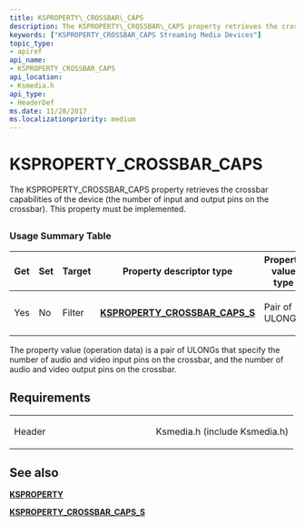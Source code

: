 ```yaml
---
title: KSPROPERTY\_CROSSBAR\_CAPS
description: The KSPROPERTY\_CROSSBAR\_CAPS property retrieves the crossbar capabilities of the device (the number of input and output pins on the crossbar). This property must be implemented.
keywords: ["KSPROPERTY_CROSSBAR_CAPS Streaming Media Devices"]
topic_type:
- apiref
api_name:
- KSPROPERTY_CROSSBAR_CAPS
api_location:
- Ksmedia.h
api_type:
- HeaderDef
ms.date: 11/28/2017
ms.localizationpriority: medium
---
```


# KSPROPERTY\_CROSSBAR\_CAPS


The KSPROPERTY\_CROSSBAR\_CAPS property retrieves the crossbar capabilities of the device (the number of input and output pins on the crossbar). This property must be implemented.

## <span id="ddk_ksproperty_crossbar_caps_ks"></span><span id="DDK_KSPROPERTY_CROSSBAR_CAPS_KS"></span>


### Usage Summary Table

<table>
<colgroup>
<col width="20%" />
<col width="20%" />
<col width="20%" />
<col width="20%" />
<col width="20%" />
</colgroup>
<thead>
<tr class="header">
<th>Get</th>
<th>Set</th>
<th>Target</th>
<th>Property descriptor type</th>
<th>Property value type</th>
</tr>
</thead>
<tbody>
<tr class="odd">
<td><p>Yes</p></td>
<td><p>No</p></td>
<td><p>Filter</p></td>
<td><p><a href="/windows-hardware/drivers/ddi/ksmedia/ns-ksmedia-ksproperty_crossbar_caps_s" data-raw-source="[&lt;strong&gt;KSPROPERTY_CROSSBAR_CAPS_S&lt;/strong&gt;](/windows-hardware/drivers/ddi/ksmedia/ns-ksmedia-ksproperty_crossbar_caps_s)"><strong>KSPROPERTY_CROSSBAR_CAPS_S</strong></a></p></td>
<td><p>Pair of ULONGs</p></td>
</tr>
</tbody>
</table>

 

The property value (operation data) is a pair of ULONGs that specify the number of audio and video input pins on the crossbar, and the number of audio and video output pins on the crossbar.

Requirements
------------

<table>
<colgroup>
<col width="50%" />
<col width="50%" />
</colgroup>
<tbody>
<tr class="odd">
<td><p>Header</p></td>
<td>Ksmedia.h (include Ksmedia.h)</td>
</tr>
</tbody>
</table>

## See also


[**KSPROPERTY**](/windows-hardware/drivers/ddi/ks/ns-ks-ksidentifier)

[**KSPROPERTY\_CROSSBAR\_CAPS\_S**](/windows-hardware/drivers/ddi/ksmedia/ns-ksmedia-ksproperty_crossbar_caps_s)

